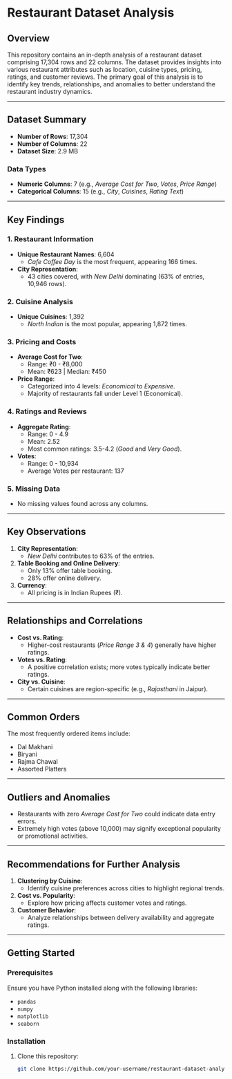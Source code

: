 # Restaurant Dataset Analysis  

## Overview  
This repository contains an in-depth analysis of a restaurant dataset comprising 17,304 rows and 22 columns. The dataset provides insights into various restaurant attributes such as location, cuisine types, pricing, ratings, and customer reviews. The primary goal of this analysis is to identify key trends, relationships, and anomalies to better understand the restaurant industry dynamics.

---

## Dataset Summary  
- **Number of Rows**: 17,304  
- **Number of Columns**: 22  
- **Dataset Size**: 2.9 MB  

### Data Types  
- **Numeric Columns**: 7 (e.g., *Average Cost for Two*, *Votes*, *Price Range*)  
- **Categorical Columns**: 15 (e.g., *City*, *Cuisines*, *Rating Text*)  

---

## Key Findings  

### 1. Restaurant Information  
- **Unique Restaurant Names**: 6,604  
  - *Cafe Coffee Day* is the most frequent, appearing 166 times.  
- **City Representation**:  
  - 43 cities covered, with *New Delhi* dominating (63% of entries, 10,946 rows).  

### 2. Cuisine Analysis  
- **Unique Cuisines**: 1,392  
  - *North Indian* is the most popular, appearing 1,872 times.  

### 3. Pricing and Costs  
- **Average Cost for Two**:  
  - Range: ₹0 - ₹8,000  
  - Mean: ₹623 | Median: ₹450  
- **Price Range**:  
  - Categorized into 4 levels: *Economical* to *Expensive*.  
  - Majority of restaurants fall under Level 1 (Economical).  

### 4. Ratings and Reviews  
- **Aggregate Rating**:  
  - Range: 0 - 4.9  
  - Mean: 2.52  
  - Most common ratings: 3.5-4.2 (*Good* and *Very Good*).  
- **Votes**:  
  - Range: 0 - 10,934  
  - Average Votes per restaurant: 137  

### 5. Missing Data  
- No missing values found across any columns.  

---

## Key Observations  
1. **City Representation**:  
   - *New Delhi* contributes to 63% of the entries.  
2. **Table Booking and Online Delivery**:  
   - Only 13% offer table booking.  
   - 28% offer online delivery.  
3. **Currency**:  
   - All pricing is in Indian Rupees (₹).  

---

## Relationships and Correlations  
- **Cost vs. Rating**:  
  - Higher-cost restaurants (*Price Range 3 & 4*) generally have higher ratings.  
- **Votes vs. Rating**:  
  - A positive correlation exists; more votes typically indicate better ratings.  
- **City vs. Cuisine**:  
  - Certain cuisines are region-specific (e.g., *Rajasthani* in Jaipur).  

---

## Common Orders  
The most frequently ordered items include:  
- Dal Makhani  
- Biryani  
- Rajma Chawal  
- Assorted Platters  

---

## Outliers and Anomalies  
- Restaurants with zero *Average Cost for Two* could indicate data entry errors.  
- Extremely high votes (above 10,000) may signify exceptional popularity or promotional activities.  

---

## Recommendations for Further Analysis  
1. **Clustering by Cuisine**:  
   - Identify cuisine preferences across cities to highlight regional trends.  
2. **Cost vs. Popularity**:  
   - Explore how pricing affects customer votes and ratings.  
3. **Customer Behavior**:  
   - Analyze relationships between delivery availability and aggregate ratings.  

---

## Getting Started  

### Prerequisites  
Ensure you have Python installed along with the following libraries:  
- `pandas`  
- `numpy`  
- `matplotlib`  
- `seaborn`  

### Installation  
1. Clone this repository:  
   ```bash  
   git clone https://github.com/your-username/restaurant-dataset-analysis.git  
